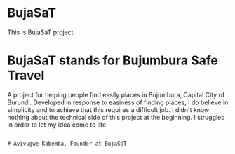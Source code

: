 # BujaSaT

This is BujaSaT project.
#  BujaSaT stands for Bujumbura Safe Travel
A project for helping people find easily places in Bujumbura, Capital City of Burundi.
Developed in response to easiness of finding places, I do believe in simplicity and to achieve that this requires a difficult job.
I didn't know nothing about the technical side of this project at the beginning. I struggled in order to let my idea come to life. 




                                                                                             # Ayivugwe Kabemba, Founder at BujaSaT
